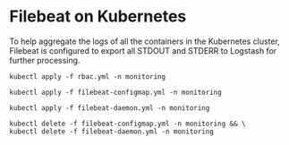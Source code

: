 # Filebeat on Kubernetes

To help aggregate the logs of all the containers in the Kubernetes cluster, Filebeat is configured to export all STDOUT
and STDERR to Logstash for further processing.

```shell
kubectl apply -f rbac.yml -n monitoring
```

```shell
kubectl apply -f filebeat-configmap.yml -n monitoring
```

```shell
kubectl apply -f filebeat-daemon.yml -n monitoring
```

```shell
kubectl delete -f filebeat-configmap.yml -n monitoring && \
kubectl delete -f filebeat-daemon.yml -n monitoring
```